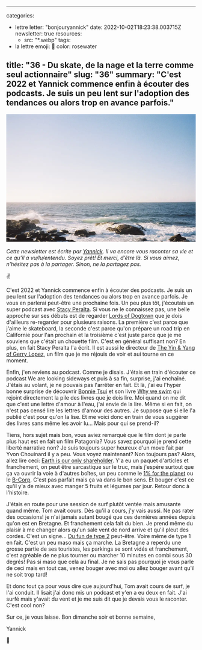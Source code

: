 
---
categories:
- lettre
letter: "bonjouryannick"
date: 2022-10-02T18:23:38.003715Z
newsletter: true
resources:
  - src: "*.webp"
tags:
- la lettre
emoji: 💌
color: rosewater

title: "36 - Du skate, de la nage et la terre comme seul actionnaire"
slug: "36"
summary: "C'est 2022 et Yannick commence enfin à écouter des podcasts. Je suis un peu lent sur l'adoption des tendances ou alors trop en avance parfois."
---
![7b5de96a-8060-4342-8d59-0437f75dc493.jpeg](7b5de96a-8060-4342-8d59-0437f75dc493.webp)

*Cette newsletter est écrite par [Yannick](https://yannickschutz.com). Il va encore vous raconter sa vie et ce qu’il a vu/lu/entendu. Soyez prêt! Et merci, d’être là. Si vous aimez, n’hésitez pas à la partager. Sinon, ne la partagez pas.*

✌

C'est 2022 et Yannick commence enfin à écouter des podcasts. Je suis un peu lent sur l'adoption des tendances ou alors trop en avance parfois. Je vous en parlerai peut-être une prochaine fois. Un peu plus tôt, j'écoutais un super podcast avec [Stacy Peralta](https://wearelookingsideways.com/podcasts/episode-190-stacy-peralta). Si vous ne le connaissez pas, une belle approche sur ses débuts est de regarder [Lords of Dogtown](https://fr.wikipedia.org/wiki/Les_Seigneurs_de_Dogtown) que je dois d'ailleurs re-regarder pour plusieurs raisons. La première c'est parce que j'aime le skateboard, la seconde c'est parce qu'on prépare un road trip en Californie pour l'an prochain et la troisième c'est juste parce que je me souviens que c'était un chouette film. C'est en général suffisant non? En plus, en fait Stacy Peralta l'a écrit. Il est aussi le directeur de [The Yin & Yang of Gerry Lopez](https://www.patagonia.com/stories/the-yin-yang-of-gerry-lopez/video-121485.html), un film que je me réjouis de voir et aui tourne en ce moment.

Enfin, j'en reviens au podcast. Comme je disais. J'étais  en train d'écouter ce podcast We are looking sideways et puis à sa fin, surprise, j'ai enchaîné. J'étais au volant, je ne pouvais pas l'arrêter en fait. Et là, j'ai eu l'hyper bonne surprise de découvrir [Bonnie Tsui](https://www.bonnietsui.com/) et son livre [Why we swim](https://www.penguin.co.uk/books/442072/why-we-swim-by-bonnie-tsui/9781846046605) qui rejoint directement la pile des livres que je dois lire. Moi quand on me dit que c'est une lettre d'amour à l'eau, j'ai envie de la lire. Même si en fait, on n'est pas censé lire les lettres d'amour des autres. Je suppose que si elle l'a publié c'est pour qu'on la lise. Et me voici donc en train de vous suggérer des livres sans même les avoir lu... Mais pour qui se prend-il?

Tiens, hors sujet mais bon, vous aviez remarqué que le film dont je parle plus haut est en fait un film Patagonia? Vous savez pourquoi je prend cette liberté narrative non? Je suis toujours super heureux d'un move fait par Yvon Chouinard il y a peu. Vous voyez maintenant? Non toujours pas? Alors, allez lire ceci: [Earth is our only shareholder](https://www.patagonia.com/ownership/). Y'a eu un paquet d'articles et franchement, on peut être sarcastique sur le truc, mais j'espère surtout que ça va ouvrir la voie à d'autres boîtes, un peu comme le [1% for the planet](https://onepercentfortheplanet.org/) ou le [B-Corp](https://www.bcorporation.fr/). C'est pas parfait mais ça va dans le bon sens. Et bouger c'est ce qu'il y'a de mieux avec manger 5 fruits et légumes par jour. Retour donc à l'histoire.

J'étais en route pour une session de surf plutôt ventée mais amusante quand même. Tom avait cours. Dès qu'il a cours, j'y vais aussi. Ne pas rater des occasions! je n'ai jamais autant bougé que ces dernières années depuis qu'on est en Bretagne. Et franchement cela fait du bien. Je prend même du plaisir à me changer alors qu'un sale vent de nord arrive et qu'il pleut des cordes. C'est un signe... [Du fun de type 2](https://goeast.ems.com/three-types-of-fun/) peut-être. Voire même de type 1 en fait. C'est un peu maso mais ça marche. La Bretagne a reperdu une grosse partie de ses touristes, les parkings se sont vidés et franchement, c'est agréable de ne plus tourner ou marcher 10 minutes en combi sous 30 degrés! Pas si maso que cela au final. Je ne sais pas pourquoi je vous parle de ceci mais en tout cas, venez bouger avec moi ou allez bouger avant qu'il ne soit trop tard!

Et donc tout ça pour vous dire que aujourd'hui, Tom avait cours de surf, je l'ai conduit. Il lisait j'ai donc mis un podcast et y'en a eu deux en fait. J'ai surfé mais y'avait du vent et je me suis dit que je devais vous le raconter. C'est cool non?

Sur ce, je vous laisse.
Bon dimanche soir et bonne semaine,

Yannick

💌
